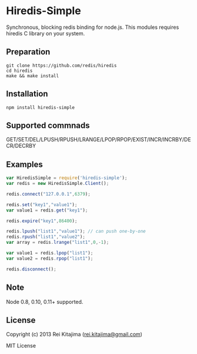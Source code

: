 
# Hiredis-Simple

Synchronous, blocking redis binding for node.js.
This modules requires hiredis C library on your system.

## Preparation

	git clone https://github.com/redis/hiredis
	cd hiredis
	make && make install

## Installation

    npm install hiredis-simple

## Supported commnads

GET/SET/DEL/LPUSH/RPUSH/LRANGE/LPOP/RPOP/EXIST/INCR/INCRBY/DECR/DECRBY

## Examples

```javascript
var HiredisSimple = require('hiredis-simple');
var redis = new HiredisSimple.Client();

redis.connect("127.0.0.1",6379);

redis.set("key1","value1");
var value1 = redis.get("key1");

redis.expire("key1",86400);

redis.lpush("list1","value1"); // can push one-by-one
redis.rpush("list1","value2");
var array = redis.lrange("list1",0,-1);

var value1 = redis.lpop("list1");
var value2 = redis.rpop("list1");

redis.disconnect();
```

## Note

Node 0.8, 0.10, 0.11+ supported.

## License

Copyright (c) 2013 Rei Kitajima (rei.kitajima@gmail.com)

MIT License

